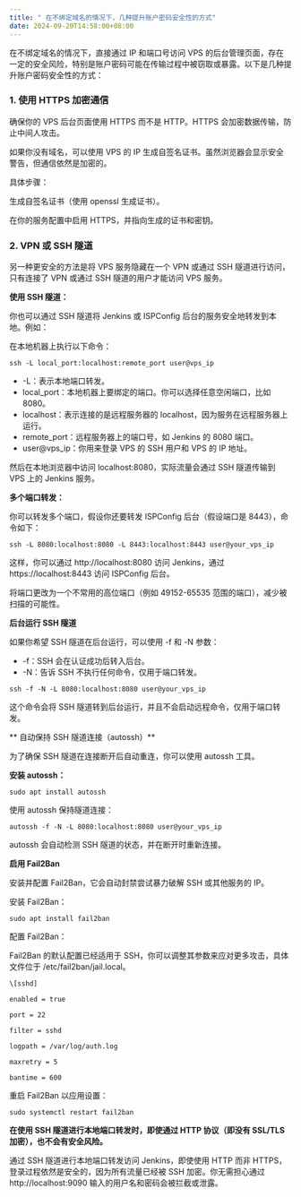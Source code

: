```yaml
---
title: " 在不绑定域名的情况下，几种提升账户密码安全性的方式"
date: 2024-09-20T14:58:00+08:00
---
```

在不绑定域名的情况下，直接通过 IP 和端口号访问 VPS 的后台管理页面，存在一定的安全风险，特别是账户密码可能在传输过程中被窃取或暴露。以下是几种提升账户密码安全性的方式：

### 1. 使用 HTTPS 加密通信

确保你的 VPS 后台页面使用 HTTPS 而不是 HTTP。HTTPS 会加密数据传输，防止中间人攻击。

如果你没有域名，可以使用 VPS 的 IP 生成自签名证书。虽然浏览器会显示安全警告，但通信依然是加密的。

具体步骤：

生成自签名证书（使用 openssl 生成证书）。

在你的服务配置中启用 HTTPS，并指向生成的证书和密钥。

### 2. VPN 或 SSH 隧道

另一种更安全的方法是将 VPS 服务隐藏在一个 VPN 或通过 SSH 隧道进行访问，只有连接了 VPN 或通过 SSH 隧道的用户才能访问 VPS 服务。

**使用 SSH 隧道：**

你也可以通过 SSH 隧道将 Jenkins 或 ISPConfig 后台的服务安全地转发到本地。例如：

在本地机器上执行以下命令：

```
ssh -L local_port:localhost:remote_port user@vps_ip
```

* -L：表示本地端口转发。
* local_port：本地机器上要绑定的端口。你可以选择任意空闲端口，比如 8080。
* localhost：表示连接的是远程服务器的 localhost，因为服务在远程服务器上运行。
* remote_port：远程服务器上的端口号，如 Jenkins 的 8080 端口。
* user@vps_ip：你用来登录 VPS 的 SSH 用户和 VPS 的 IP 地址。

然后在本地浏览器中访问 localhost:8080，实际流量会通过 SSH 隧道传输到 VPS 上的 Jenkins 服务。

**多个端口转发：**

你可以转发多个端口，假设你还要转发 ISPConfig 后台（假设端口是 8443），命令如下：

```
ssh -L 8080:localhost:8080 -L 8443:localhost:8443 user@your_vps_ip
```
这样，你可以通过 http://localhost:8080 访问 Jenkins，通过 https://localhost:8443 访问 ISPConfig 后台。

将端口更改为一个不常用的高位端口（例如 49152-65535 范围的端口），减少被扫描的可能性。

**后台运行 SSH 隧道**

如果你希望 SSH 隧道在后台运行，可以使用 -f 和 -N 参数：

* -f：SSH 会在认证成功后转入后台。
* -N：告诉 SSH 不执行任何命令，仅用于端口转发。
```
ssh -f -N -L 8080:localhost:8080 user@your_vps_ip
```
这个命令会将 SSH 隧道转到后台运行，并且不会启动远程命令，仅用于端口转发。

** 自动保持 SSH 隧道连接（autossh）**

为了确保 SSH 隧道在连接断开后自动重连，你可以使用 autossh 工具。

**安装 autossh：**

```
sudo apt install autossh
```
使用 autossh 保持隧道连接：
```
autossh -f -N -L 8080:localhost:8080 user@your_vps_ip
```
autossh 会自动检测 SSH 隧道的状态，并在断开时重新连接。

**启用 Fail2Ban**

安装并配置 Fail2Ban，它会自动封禁尝试暴力破解 SSH 或其他服务的 IP。

安装 Fail2Ban：
```
sudo apt install fail2ban
```
配置 Fail2Ban：

Fail2Ban 的默认配置已经适用于 SSH，你可以调整其参数来应对更多攻击，具体文件位于 /etc/fail2ban/jail.local。
```
\[sshd]

enabled = true

port = 22

filter = sshd

logpath = /var/log/auth.log

maxretry = 5

bantime = 600
```
重启 Fail2Ban 以应用设置：
```
sudo systemctl restart fail2ban
```

**在使用 SSH 隧道进行本地端口转发时，即使通过 HTTP 协议（即没有 SSL/TLS 加密），也不会有安全风险。**

通过 SSH 隧道进行本地端口转发访问 Jenkins，即使使用 HTTP 而非 HTTPS，登录过程依然是安全的，因为所有流量已经被 SSH 加密。你无需担心通过 http://localhost:9090 输入的用户名和密码会被拦截或泄露。
